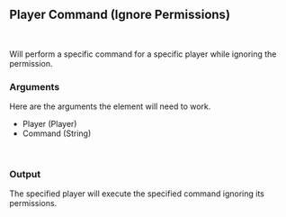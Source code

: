 ## Player Command (Ignore Permissions)
<br>

Will perform a specific command for a specific player while ignoring the permission.
<br>

### Arguments
Here are the arguments the element will need to work.
<br>

- Player (Player)
- Command (String)
<br>

### Output
The specified player will execute the specified command ignoring its permissions.
